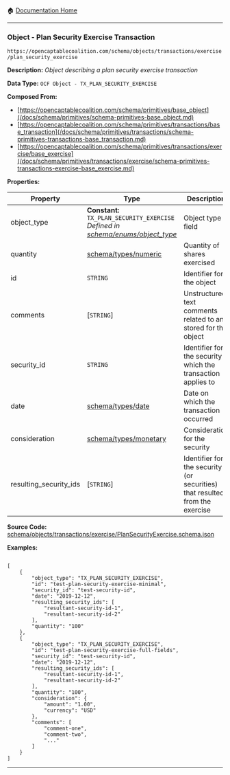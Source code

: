:house: [Documentation Home](/README.md)

---

### Object - Plan Security Exercise Transaction

`https://opencaptablecoalition.com/schema/objects/transactions/exercise/plan_security_exercise`

**Description:** _Object describing a plan security exercise transaction_

**Data Type:** `OCF Object - TX_PLAN_SECURITY_EXERCISE`

**Composed From:**

- [https://opencaptablecoalition.com/schema/primitives/base_object](/docs/schema/primitives/schema-primitives-base_object.md)
- [https://opencaptablecoalition.com/schema/primitives/transactions/base_transaction](/docs/schema/primitives/transactions/schema-primitives-transactions-base_transaction.md)
- [https://opencaptablecoalition.com/schema/primitives/transactions/exercise/base_exercise](/docs/schema/primitives/transactions/exercise/schema-primitives-transactions-exercise-base_exercise.md)

**Properties:**

| Property               | Type                                                                                                                                  | Description                                                                 | Required   |
| ---------------------- | ------------------------------------------------------------------------------------------------------------------------------------- | --------------------------------------------------------------------------- | ---------- |
| object_type            | **Constant:** `TX_PLAN_SECURITY_EXERCISE`</br>_Defined in [schema/enums/object_type](/docs/schema/enums/schema-enums-object_type.md)_ | Object type field                                                           | `REQUIRED` |
| quantity               | [schema/types/numeric](/docs/schema/types/schema-types-numeric.md)                                                                    | Quantity of shares exercised                                                | `REQUIRED` |
| id                     | `STRING`                                                                                                                              | Identifier for the object                                                   | `REQUIRED` |
| comments               | [`STRING`]</br>                                                                                                                       | Unstructured text comments related to and stored for the object             | -          |
| security_id            | `STRING`                                                                                                                              | Identifier for the security which the transaction applies to                | `REQUIRED` |
| date                   | [schema/types/date](/docs/schema/types/schema-types-date.md)                                                                          | Date on which the transaction occurred                                      | `REQUIRED` |
| consideration          | [schema/types/monetary](/docs/schema/types/schema-types-monetary.md)                                                                  | Consideration for the security                                              | -          |
| resulting_security_ids | [`STRING`]</br>                                                                                                                       | Identifier for the security (or securities) that resulted from the exercise | `REQUIRED` |

**Source Code:** [schema/objects/transactions/exercise/PlanSecurityExercise.schema.json](/schema/objects/transactions/exercise/PlanSecurityExercise.schema.json)

**Examples:**

```

[
    {
        "object_type": "TX_PLAN_SECURITY_EXERCISE",
        "id": "test-plan-security-exercise-minimal",
        "security_id": "test-security-id",
        "date": "2019-12-12",
        "resulting_security_ids": [
            "resultant-security-id-1",
            "resultant-security-id-2"
        ],
        "quantity": "100"
    },
    {
        "object_type": "TX_PLAN_SECURITY_EXERCISE",
        "id": "test-plan-security-exercise-full-fields",
        "security_id": "test-security-id",
        "date": "2019-12-12",
        "resulting_security_ids": [
            "resultant-security-id-1",
            "resultant-security-id-2"
        ],
        "quantity": "100",
        "consideration": {
            "amount": "1.00",
            "currency": "USD"
        },
        "comments": [
            "comment-one",
            "comment-two",
            "..."
        ]
    }
]

```

---
